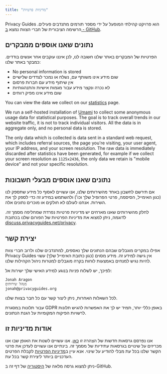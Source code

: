 ```yaml
---
title: "מדיניות פרטיות"
---
```


Privacy Guides הוא פרויקט קהילתי המופעל על ידי מספר תורמים מתנדבים פעילים. הרשימה הציבורית של חברי הצוות נמצא [ב - GitHub](https://github.com/orgs/privacyguides/people).

## נתונים שאנו אוספים ממבקרים

הפרטיות של המבקרים באתר שלנו חשובה לנו, לכן איננו עוקבים אחר אנשים בודדים. כמבקר באתר שלנו:

- No personal information is stored
- שום מידע אינו משותף עם, נשלח או נמכר לצדדים שלישיים
- אין שיתוף מידע עם חברות פרסום
- לא נכרה ונקצר מידע עבור מגמות אישיות והתנהגותיות
- שום מידע אינו מפיק רווחים

You can view the data we collect on our [statistics](statistics.md) page.

We run a self-hosted installation of [Umami](https://umami.is) to collect some anonymous usage data for statistical purposes. The goal is to track overall trends in our website traffic, it is not to track individual visitors. All the data is in aggregate only, and no personal data is stored.

The only data which is collected is data sent in a standard web request, which includes referral sources, the page you're visiting, your user agent, your IP address, and your screen resolution. The raw data is immediately discarded after statistics have been generated, for example if we collect your screen resolution as `1125x2436`, the only data we retain is "mobile device" and not your specific resolution.

## נתונים שאנו אוספים מבעלי חשבונות

אם תירשם לחשבון באחד מהשירותים שלנו, אנו עשויים לאסוף כל מידע שתספק לנו (כגון האימייל, הסיסמה, פרטי הפרופיל שלך וכו') ולהשתמש במידע זה כדי לספק לך את השירות. אנחנו לעולם לא חולקים או מוכרים נתונים אלה.

לחלק מהשירותים שאנו מארחים יש מדיניות פרטיות נפרדת שמחליפה מסמך זה. לדוגמה, ניתן למצוא את מדיניות הפרטיות של הפורום שלנו בכתובת [discuss.privacyguides.net/privacy](https://discuss.privacyguides.net/privacy).

## יצירת קשר

אפילו במקרים מוגבלים שבהם הנתונים שלך נאספים, למתנדבים שלנו ולרוב חברי צוות Privacy Guides אין גישה למידע זה. מידע מסוים (כגון כתובת האימייל שלך) עשוי להיות נגיש למנחים באמצעות לוחות בקרה מוגבלים למטרות ניהול הקהילות שלנו.

לפיכך, יש לשלוח פניות בנוגע למידע האישי שלך ישירות אל:

```text
Jonah Aragon
מנהל שירותים
jonah@privacyguides.org
```

לכל השאלות האחרות, ניתן ליצור קשר עם כל חבר בצוות שלנו.

עבור תלונות במסגרת GDPR באופן כללי יותר, תמיד יש לך את האפשרות להגיש תלונות לרשויות הפיקוח המקומיות על הגנת הנתונים.

## אודות מדיניות זו

אנו נפרסם גרסאות חדשות של הצהרה זו [כאן](privacy-policy.md). אנו עשויים לשנות את האופן שבו אנו מכריזים על שינויים בגרסאות עתידיות של מסמך זה. בינתיים אנו עשויים לעדכן את פרטי הקשר שלנו בכל עת מבלי להודיע על שינוי. אנא עיין ב[מדיניות הפרטיות](privacy-policy.md) לקבלת הפרטים העדכניים ביותר ליצירת קשר בכל עת.

ניתן למצוא גרסה מלאה של [היסטוריה](https://github.com/privacyguides/privacyguides.org/commits/main/docs/about/privacy-policy.md) של דף זה ב-GitHub.
